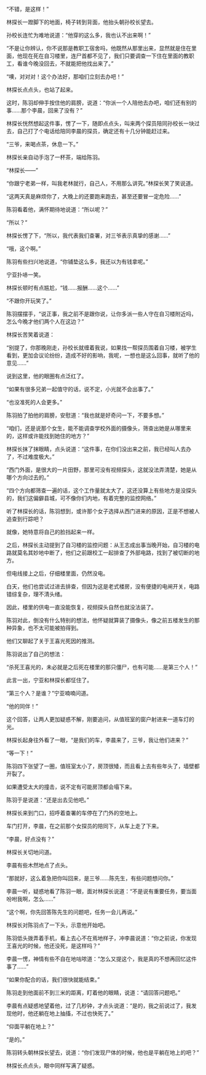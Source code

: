 “不错，是这样！”

林探长一蹬脚下的地面，椅子转到背面，他抬头朝孙校长望去。

孙校长连忙为难地说道：“他穿的这么多，我也认不出来啊！”

“不是让你辨认，你不说那是教职工宿舍吗，他既然从那里出来，显然就是住在里面，他现在死在自习楼里，连尸首都不见了，我们只要调查一下住在里面的教职工，看谁今晚没回去，不就能把他找出来了。”

“噢，对对对！这个办法好，那咱们立刻去办吧！”

林探长点点头，也站了起来。

这时，陈羽却伸手按住他的肩膀，说道：“你派一个人陪他去办吧，咱们还有别的事……那个李晨，回来了没有？”

林探长恍然想起这件事，愣了一下，随即点点头，叫来两个探员陪同孙校长一块过去，自己打了个电话给陪同李晨的探员，确定还有十几分钟能赶过来。

“三爷，来喝点茶，休息一下。”

林探长亲自动手泡了一杯茶，端给陈羽。

“林探长——”

“你跟宁老弟一样，叫我老林就行，自己人，不用那么讲究。”林探长笑了笑说道。

“这两天真是麻烦你了，大晚上的还要跑来跑去，甚至还要冒一定危险……”

陈羽看着他，满怀期待地说道：“所以呢？”

“所以？”

林探长愣了下，“所以，我代表我们查署，对三爷表示真挚的感谢……”

“哦，这个啊。”

陈羽有些扫兴地说道，“你铺垫这么多，我还以为有钱拿呢。”

宁亚扑哧一笑。

林探长顿时有点尴尬，“钱……报酬……这个……”

“不跟你开玩笑了。”

陈羽摆摆手，“说正事，我之前不是跟你说，让你多派一些人守在自习楼附近吗，怎么今晚才他们两个人在这边？”

林探长苦笑着说道：

“别提了，你那晚刚走，孙校长就缠着我说，如果找一帮探员围着自习楼，被学生看到，更加会议论纷纷，造成不好的影响，我呢，一想也是这么回事，就听了他的意见……”

说到这里，他的眼圈有点泛红了。

“如果有很多兄弟一起值守的话，说不定，小光就不会出事了。”

“也没准死的人会更多。”

陈羽拍了拍他的肩膀，安慰道：“我也就是好奇问一下，不要多想。”

“咱们，还是说那个女生，能不能调查学校外面的摄像头，筛查出她是从哪里来的，这样或许能找到她住的地方？”

林探长抹了抹眼睛，点头说道：“这件事，在你们没出来之前，我已经叫人去办了，不过难度极大。”

“西门外面，是很大的一片田野，那里可没有视频探头，这就没法弄清楚，她是从哪个方向过去的。”

“四个方向都筛查一遍的话，这个工作量就太大了，这还没算上有些地方是没探头的，我们这偏僻县城，可不像你们内地，有着完整的监控网络。”

听了林探长的话，陈羽想到，或许那个女子选择从西门进来的原因，正是不想被人追查到行踪吧？

就像，她特意将自己的脸挡起来一样。

之后，林探长主动提到了自习楼的监控问题：从王志成出事当晚开始，自习楼的电路就莫名其妙地中断了，他们之前跟校工一起排查了外部电路，找到了被切断的地方。

但电线接上之后，仔细楼里面，仍然没电。

白天，他们也尝试过进去排查，但因为这是老式楼房，没有便捷的电闸开关，电路错综复杂，理不清头绪。

因此，楼里的供电一直没能恢复，视频探头自然也就没法装了。

陈羽对此，倒没有什么特别的想法，他怀疑就算装了摄像头，像之前五楼发生的那种异象，也不太可能被拍得到。

他们又聊起了关于王喜光死因的推测。

陈羽说出了自己的想法：

“杀死王喜光的，未必就是之后死在楼里的那只僵尸，也有可能……是第三个人！”

此言一出，宁亚和林探长都怔住了。

“第三个人？是谁？”宁亚喃喃问道。

“他的同伴！”

这个回答，让两人更加疑惑不解，刚要追问，从值班室的窗户射进来一道车灯的光。

林探长起身往外看了一眼，“是我们的车，李晨来了，三爷，我让他们进来？”

“等一下！”

陈羽四下张望了一圈，值班室太小了，房顶很矮，而且看上去有些年头了，墙壁都开裂了。

如果遭受太大的撞击，说不定有可能房顶都会塌下来。

陈羽于是说道：“还是出去见他吧。”

林探长来到门口，招呼着查署的车停在了门外的空地上。

车门打开，李晨，在之前那个女探员的陪同下，从车上走了下来。

“李晨，好点没有？”

林探长关切地问道。

李晨有些木然地点了点头。

“那就好，这么着急把你叫回来，是三爷……陈先生，有些问题想问你。”

李晨一听，疑惑地看了陈羽一眼，面对林探长说道：“不是说有重要任务，要当面吩咐我啊，怎么……”

“这个啊，你先回答陈先生的问题吧，任务一会儿再说。”

林探长对陈羽点了一下头，示意他开始吧。

陈羽低头拨弄着手机，看上去心不在焉地样子，冲李晨说道：“你之前说，你发现王喜光的时候，他还没死，是这样吗？”

李晨一愣，神情有些不自在地咕哝道：“怎么又提这个，我是真的不想再回忆这件事了……”

“如果你配合的话，我们很快就能结束。”

陈羽走到他面前不到三米的距离，盯着他的眼睛，说道：“请回答问题吧。”

李晨有点疑惑地望着他，过了几秒钟，才点头说道：“是的，我之前说过了，我发现他时，他还躺在地上抽搐，不过也快死了。”

“仰面平躺在地上？”

“是的。”

陈羽转头朝林探长望去，说道：“你们发现尸体的时候，他也是平躺在地上的吧？”

林探长点点头，眼中同样写满了疑惑。

